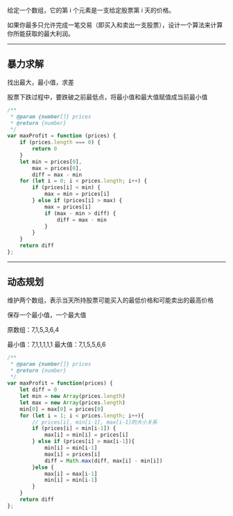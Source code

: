 给定一个数组，它的第 i 个元素是一支给定股票第 i 天的价格。

如果你最多只允许完成一笔交易（即买入和卖出一支股票），设计一个算法来计算你所能获取的最大利润。

---

## 暴力求解

找出最大，最小值，求差

股票下跌过程中，要跌破之前最低点，将最小值和最大值赋值成当前最小值

```javascript
/**
 * @param {number[]} prices
 * @return {number}
 */
var maxProfit = function (prices) {
    if (prices.length === 0) {
        return 0
    }
    let min = prices[0],
        max = prices[0],
        diff = max - min
    for (let i = 0; i < prices.length; i++) {
        if (prices[i] < min) {
            max = min = prices[i]
        } else if (prices[i] > max) {
            max = prices[i]
            if (max - min > diff) {
                diff = max - min
            }
        }
    }
    return diff
};
```

---

## 动态规划

维护两个数组，表示当天所持股票可能买入的最低价格和可能卖出的最高价格

保存一个最小值，一个最大值

原数组：7,1,5,3,6,4

最小值：7,1,1,1,1,1
最大值：7,1,5,5,6,6

```javascript
/**
 * @param {number[]} prices
 * @return {number}
 */
var maxProfit = function(prices) {
    let diff = 0
    let min = new Array(prices.length)
    let max = new Array(prices.length)
    min[0] = max[0] = prices[0]
    for (let i = 1; i < prices.length; i++){
        // prices[i], min[i-1], max[i-1]的大小关系
        if (prices[i] < min[i-1]) {
            max[i] = min[i] = prices[i]
        } else if (prices[i] > max[i-1]){
            min[i] = min[i-1]
            max[i] = prices[i]
            diff = Math.max(diff, max[i] - min[i])
        }else {
            max[i] = max[i-1]
            min[i] = min[i-1]
        }
    }
    return diff
};
```
